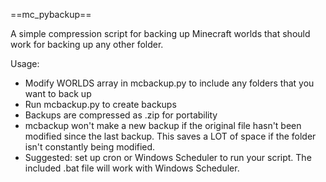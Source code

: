 ==mc_pybackup==

A simple compression script for backing up Minecraft worlds that should work for backing up any other folder.

Usage:

* Modify WORLDS array in mcbackup.py to include any folders that you want to back up
* Run mcbackup.py to create backups
 * Backups are compressed as .zip for portability
 * mcbackup won't make a new backup if the original file hasn't been modified since the last backup. This saves a LOT of space if the folder isn't constantly being modified.
* Suggested: set up cron or Windows Scheduler to run your script. The included .bat file will work with Windows Scheduler.
